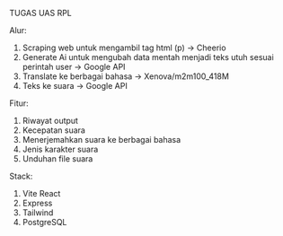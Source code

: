 TUGAS UAS RPL

Alur:
1. Scraping web untuk mengambil tag html (p) -> Cheerio
2. Generate Ai untuk mengubah data mentah menjadi teks utuh sesuai perintah user -> Google API 
3. Translate ke berbagai bahasa -> Xenova/m2m100_418M
4. Teks ke suara -> Google API

Fitur:
1. Riwayat output 
2. Kecepatan suara
3. Menerjemahkan suara ke berbagai bahasa
4. Jenis karakter suara
5. Unduhan file suara

Stack:
1. Vite React
2. Express
3. Tailwind
4. PostgreSQL

